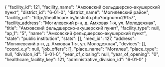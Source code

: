 {
    "facility_id": 121,
    "facility_name": "Амховский фельдшерско-акушерский пункт",
    "district_id": "6-01-0",
    "district_name": "Могилёвский район",
    "facility_url": "http:\/\/healthcare.by\/instinfo.php?orgnum=29157",
    "facility_address": "Могилевский р-н, д. Амховая 1-я, ул. Молодежная",
    "title": "Амховский фельдшерско-акушерский пункт",
    "facility_type": null,
    "ap_1": "5",
    "name": "Амховский фельдшерско-акушерский пункт",
    "state": "public institution",
    "stats": [],
    "med_id": 127,
    "address": "Могилевский р-н, д. Амховая 1-я, ул. Молодежная",
    "devices": [],
    "coord_x_y": null,
    "job_offers": [],
    "place_name": "Могилев",
    "place_type": null,
    "division_id": "6-01-0",
    "year_of_closing": null,
    "year_of_opening": "0",
    "healthcare_facility_key": 121,
    "administrative_division_id": "6-01-0"
}
